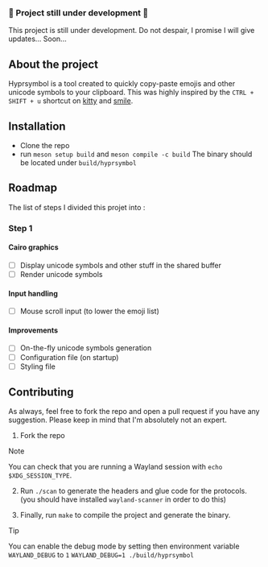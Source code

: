 ### 🚧 Project still under development 🚧
This project is still under development.
Do not despair, I promise I will give updates... Soon...

## About the project
Hyprsymbol is a tool created to quickly copy-paste emojis and other unicode symbols to your clipboard. This was highly inspired by the `CTRL + SHIFT + u` shortcut on [kitty](https://sw.kovidgoyal.net/kitty/) and [smile](https://github.com/mijorus/smile).

## Installation
+ Clone the repo
+ run `meson setup build` and `meson compile -c build`
The binary should be located under `build/hyprsymbol`

## Roadmap
The list of steps I divided this projet into :

### Step 1
#### Cairo graphics
+ [ ] Display unicode symbols and other stuff in the shared buffer
+ [ ] Render unicode symbols

#### Input handling
+ [ ] Mouse scroll input (to lower the emoji list)

#### Improvements
+ [ ] On-the-fly unicode symbols generation
+ [ ] Configuration file (on startup)
+ [ ] Styling file

## Contributing
As always, feel free to fork the repo and open a pull request if you have any suggestion. Please keep in mind that I'm absolutely not an expert.

1. Fork the repo
> [!NOTE]
> You can check that you are running a Wayland session with `echo $XDG_SESSION_TYPE`.

2. Run `./scan` to generate the headers and glue code for the protocols. (you should have installed `wayland-scanner` in order to do this)

3. Finally, run `make` to compile the project and generate the binary.

> [!TIP]
> You can enable the debug mode by setting then environment variable `WAYLAND_DEBUG` to `1`
> `WAYLAND_DEBUG=1 ./build/hyprsymbol`